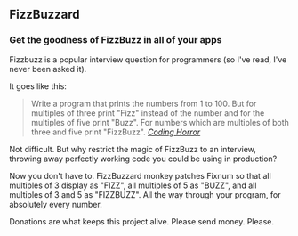 ## FizzBuzzard

### Get the goodness of FizzBuzz in all of your apps

Fizzbuzz is a popular interview question for programmers (so I've read, I've never been asked it).

It goes like this:

> Write a program that prints the numbers from 1 to 100. But for multiples of three print "Fizz" instead of the number and for the multiples of five print "Buzz". For numbers which are multiples of both three and five print "FizzBuzz".
<cite>[Coding Horror](http://www.codinghorror.com/blog/2007/02/why-cant-programmers-program.html "fizzbuzz")</cite>

Not difficult. But why restrict the magic of FizzBuzz to an interview, throwing away perfectly working code you could be using in production?

Now you don't have to. FizzBuzzard monkey patches Fixnum so that all multiples of 3 display as "FIZZ", all multiples of 5 as "BUZZ", and all multiples of 3 and 5 as "FIZZBUZZ". All the way through your program, for absolutely every number.

Donations are what keeps this project alive. Please send money. Please.
